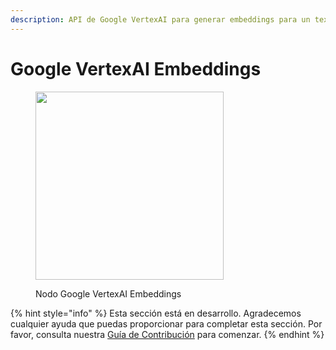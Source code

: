 ```yaml
---
description: API de Google VertexAI para generar embeddings para un texto dado.
---
```


# Google VertexAI Embeddings

<figure><img src="../../../.gitbook/assets/image--8---1---1---1---1---1-.png" alt="" width="301"><figcaption><p>Nodo Google VertexAI Embeddings</p></figcaption></figure>

{% hint style="info" %}
Esta sección está en desarrollo. Agradecemos cualquier ayuda que puedas proporcionar para completar esta sección. Por favor, consulta nuestra [Guía de Contribución](../../../contributing/) para comenzar.
{% endhint %}
